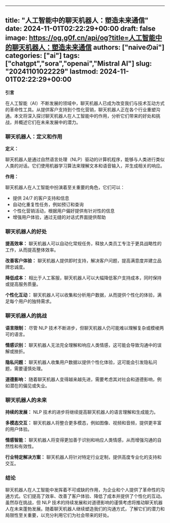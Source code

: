
---
title: "人工智能中的聊天机器人：塑造未来通信"
date: 2024-11-01T02:22:29+00:00
draft: false
image: https://og.g0f.cn/api/og?title=人工智能中的聊天机器人：塑造未来通信
authors: ["naiveのai"]
categories: ["ai"]
tags: ["chatgpt","sora","openai","Mistral AI"]
slug: "20241101022229"
lastmod: 2024-11-01T02:22:29+00:00
---
**引言**

在人工智能（AI）不断发展的领域中，聊天机器人已成为改变我们与技术互动方式的革命性工具。从提供客户支持到个性化营销，聊天机器人正在各个行业重塑沟通。本文将深入探讨聊天机器人在人工智能中的作用，分析它们带来的好处和挑战，并概述它们在未来发展中的潜力。

### 聊天机器人：定义和作用

**定义：**

聊天机器人是通过自然语言处理（NLP）驱动的计算机程序，能够与人类进行类似人类的对话。它们使用机器学习算法来理解文本和语音输入，并生成相关的响应。

**作用：**

聊天机器人在人工智能中扮演着至关重要的角色，它们可以：

- 提供 24/7 的客户支持和信息
- 自动化重复性任务，例如预订和查询
- 个性化营销活动，根据用户偏好提供有针对性的信息
- 增强用户体验，通过无缝的对话式界面提供帮助

### 聊天机器人的好处

**提高效率：** 聊天机器人可以自动化常规任务，释放人类员工专注于更具战略性的工作，从而提高整体效率。

**改善客户体验：** 聊天机器人提供即时支持，解决客户问题，提高满意度并建立品牌忠诚度。

**降低成本：** 相比于人工客服，聊天机器人可以大幅降低客户支持成本，同时保持或提高服务质量。

**个性化互动：** 聊天机器人可以收集和分析用户数据，从而提供个性化的体验，满足每个用户的独特需求。

### 聊天机器人的挑战

**语言限制：** 尽管 NLP 技术不断进步，但聊天机器人仍可能难以理解复杂或模棱两可的语言。

**情感识别：** 聊天机器人无法完全理解和响应人类情感，这可能会导致沟通中的误解或挫折。

**隐私问题：** 聊天机器人收集用户数据以提供个性化体验，这可能会引发隐私问题，需要谨慎处理。

**道德影响：** 随着聊天机器人变得越来越先进，需要考虑其对社会和道德影响，例如潜在的偏见或失业。

### 聊天机器人的未来

**持续的发展：** NLP 技术的进步将继续提高聊天机器人的语言理解和生成能力。

**多模态交互：** 聊天机器人将整合更多模态，例如图像、视频和音频，提供更丰富的用户体验。

**情感智能：** 聊天机器人将变得更加善于识别和响应人类情感，从而增强沟通的自然性和有效性。

**行业特定解决方案：** 聊天机器人将针对特定行业定制，提供高度专业化的支持和交互。

### 结论

聊天机器人在人工智能中发挥着不可或缺的作用，为企业和个人提供了革命性的沟通方式。它们提高了效率、改善了客户体验、降低了成本并提供了个性化的互动。虽然存在挑战，但 NLP 技术的持续发展和对道德影响的谨慎考虑将推动聊天机器人在未来蓬勃发展。随着聊天机器人继续塑造我们的沟通方式，了解它们的潜力和局限性至关重要，以充分利用它们为社会带来的好处。